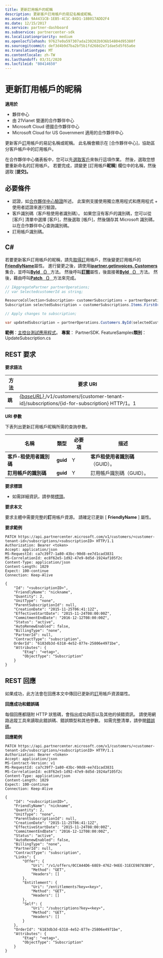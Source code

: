 ```yaml
---
title: 更新訂用帳戶的昵稱
description: 更新客戶訂用帳戶的易記名稱或昵稱。
ms.assetid: 9A4431CB-1EB5-4C1C-B4D1-18B017ADD2F4
ms.date: 12/15/2017
ms.service: partner-dashboard
ms.subservice: partnercenter-sdk
ms.localizationpriority: medium
ms.openlocfilehash: 97627e0a597307ada230202b936b54804d95380f
ms.sourcegitcommit: def3d4b9d7ba2bf5b1fd268d2e71dae5d5f65a6e
ms.translationtype: MT
ms.contentlocale: zh-TW
ms.lasthandoff: 03/31/2020
ms.locfileid: "80414650"
---
```

# <a name="update-the-nickname-for-a-subscription"></a>更新訂用帳戶的昵稱


**適用於**

- 夥伴中心
- 由 21Vianet 營運的合作夥伴中心
- Microsoft Cloud 德國合作夥伴中心
- Microsoft Cloud for US Government 適用的合作夥伴中心

更新客戶[訂](subscription-resources.md)用帳戶的易記名稱或昵稱。 此名稱會顯示在 [合作夥伴中心]，協助區分客戶帳戶中的訂用帳戶。

在合作夥伴中心儀表板中，您可以先[選取客戶](get-a-customer-by-name.md)來執行這項作業。 然後，選取您想要重新命名的訂用帳戶。 若要完成，請變更 [訂用帳戶**昵稱**] 欄位中的名稱，然後選取 [**提交]。**

## <a name="span-idprerequisitesspan-idprerequisitesspan-idprerequisitesprerequisites"></a><span id="Prerequisites"/><span id="prerequisites"/><span id="PREREQUISITES"/>必要條件


- 認證，如[合作夥伴中心驗證](partner-center-authentication.md)所述。 此案例支援使用獨立應用程式和應用程式 + 使用者認證來進行驗證。
- 客戶識別碼（客戶租使用者識別碼）。 如果您沒有客戶的識別碼，您可以從 [客戶] 清單中選擇 [客戶]，然後選取 [帳戶]，然後儲存其 Microsoft 識別碼，以在合作夥伴中心查詢識別碼。
- 訂用帳戶識別碼。

## <a name="span-idc_span-idc_c"></a><span id="C_"/><span id="c_"/>C#


若要更新客戶訂用帳戶的昵稱，請先[取得訂](get-a-subscription-by-id.md)用帳戶，然後變更訂用帳戶的[**FriendlyName**](https://docs.microsoft.com/dotnet/api/microsoft.store.partnercenter.models.subscriptions.subscription.friendlyname)屬性。 進行變更之後，請使用[**ipartner.getinvoices. Customers**](https://docs.microsoft.com/dotnet/api/microsoft.store.partnercenter.ipartner.customers)集合，並呼叫[**ById （）** ](https://docs.microsoft.com/dotnet/api/microsoft.store.partnercenter.customers.icustomercollection.byid)方法。 然後呼叫[**訂閱**](https://docs.microsoft.com/dotnet/api/microsoft.store.partnercenter.customers.icustomer.subscriptions)屬性，後面接著[**ById （）** ](https://docs.microsoft.com/dotnet/api/microsoft.store.partnercenter.subscriptions.isubscriptioncollection.byid)方法。 然後，藉由呼叫[**Patch （）** ](https://docs.microsoft.com/dotnet/api/microsoft.store.partnercenter.subscriptions.isubscription.patch)方法來完成。

``` csharp
// IAggregatePartner partnerOperations;
// var SelectedcustomerId as string;

ResourceCollection<Subscription> customerSubscriptions = partnerOperations.Customers.ById(selectedCustomerId).Subscriptions.Get();
Subscription selectedSubscription = customerSubscriptions.Items.FirstOrDefault(sub => sub.Status == SubscriptionStatus.Active);

// Apply changes to subscription;

var updatedSubscription = partnerOperations.Customers.ById(selectedCustomerId).Subscriptions.ById(selectedSubscription.Id).Patch(selectedSubscription);
```

**範例**：[主控台測試應用程式](console-test-app.md)。 **專案**： PartnerSDK. FeatureSamples**類別**： UpdateSubscription.cs

## <a name="span-idrest_requestspan-idrest_requestspan-idrest_requestrest-request"></a><span id="REST_Request"/><span id="rest_request"/><span id="REST_REQUEST"/>REST 要求


**要求語法**

| 方法    | 要求 URI                                                                                                                |
|-----------|----------------------------------------------------------------------------------------------------------------------------|
| **跳** | [ *{baseURL}* ](partner-center-rest-urls.md)/v1/customers/{customer-tenant-id}/subscriptions/{id-for-subscription} HTTP/1。1 |

 

**URI 參數**

下表列出更新訂用帳戶昵稱所需的查詢參數。

| 名稱                    | 類型     | 必要項 | 描述                          |
|-------------------------|----------|----------|--------------------------------------|
| **客戶-租使用者識別碼**  | **guid** | Y        | **客戶租使用者識別碼**（GUID）。 |
| **訂用帳戶的識別碼** | **guid** | Y        | 訂用帳戶識別碼（GUID）。        |

 

**要求標頭**

- 如需詳細資訊，請參閱[標頭](headers.md)。

**要求本文**

要求主體中需要完整的**訂**用帳戶資源。 請確定已更新 [ **FriendlyName** ] 屬性。

**要求範例**

```http
PATCH https://api.partnercenter.microsoft.com/v1/customers/<customer-tenant-id>/subscriptions/<subscriptionID> HTTP/1.1
Authorization: Bearer <token>
Accept: application/json
MS-RequestId: ca7c39f7-1a80-43bc-90d8-ee7d1cad3831
MS-CorrelationId: ec8f62e5-1d92-47e9-8d5d-1924af105f2c
Content-Type: application/json
Content-Length: 1029
Expect: 100-continue
Connection: Keep-Alive

{
    "Id": "<subscriptionID>",
    "FriendlyName": "nickname",
    "Quantity": 2,
    "UnitType": "none",
    "ParentSubscriptionId": null,
    "CreationDate": "2015-11-25T06:41:12Z",
    "EffectiveStartDate": "2015-11-24T08:00:00Z",
    "CommitmentEndDate": "2016-12-12T08:00:00Z",
    "Status": "active",
    "AutoRenewEnabled": false,
    "BillingType": "none",
    "PartnerId": null,
    "ContractType": "subscription",
    OrderId": "6183db3d-6318-4e52-877e-25806e4971be",
    "Attributes": {
        "Etag": "<etag>",
        "ObjectType": "Subscription"
    }
}
```

## <a name="span-idrest_responsespan-idrest_responsespan-idrest_responserest-response"></a><span id="REST_Response"/><span id="rest_response"/><span id="REST_RESPONSE"/>REST 回應


如果成功，此方法會在回應本文中傳回已更新的[訂](subscription-resources.md)用帳戶資源屬性。

**回應成功和錯誤碼**

每個回應都隨附 HTTP 狀態碼，會指出成功與否以及其他的偵錯資訊。 請使用網路追蹤工具來讀取此錯誤碼、錯誤類型和其他參數。 如需完整清單，請參閱[錯誤碼](error-codes.md)。

**回應範例**

```http
PATCH https://api.partnercenter.microsoft.com/v1/customers/<customer-tenant-id>/subscriptions/<subscriptionID> HTTP/1.1
Authorization: Bearer <token>
Accept: application/json
MS-Contract-Version: v1
MS-RequestId: ca7c39f7-1a80-43bc-90d8-ee7d1cad3831
MS-CorrelationId: ec8f62e5-1d92-47e9-8d5d-1924af105f2c
Content-Type: application/json
Content-Length: 1029
Expect: 100-continue
Connection: Keep-Alive

{
    "Id": "<subscriptionID>",
    "FriendlyName": "nickname",
    "Quantity": 2,
    "UnitType": "none",
    "ParentSubscriptionId": null,
    "CreationDate": "2015-11-25T06:41:12Z",
    "EffectiveStartDate": "2015-11-24T08:00:00Z",
    "CommitmentEndDate": "2016-12-12T08:00:00Z",
    "Status": "active",
    "AutoRenewEnabled": false,
    "BillingType": "none",
    "PartnerId": null,
    "ContractType": "subscription",
    "Links": {
        "Offer": {
            "Uri": "/v1/offers/0CCA44D6-68E9-4762-94EE-31ECE98783B9",
            "Method": "GET",
            "Headers": []
        },
        "Entitlement": {
            "Uri": "/entitlements?key=<key>",
            "Method": "GET",
            "Headers": []
        },
        "Self": {
            "Uri": "/subscriptions?key=<key>",
            "Method": "GET",
            "Headers": []
        }
    },
    "OrderId": "6183db3d-6318-4e52-877e-25806e4971be",
    "Attributes": {
        "Etag": "<etag>",
        "ObjectType": "Subscription"
    }
}
```

 

 




